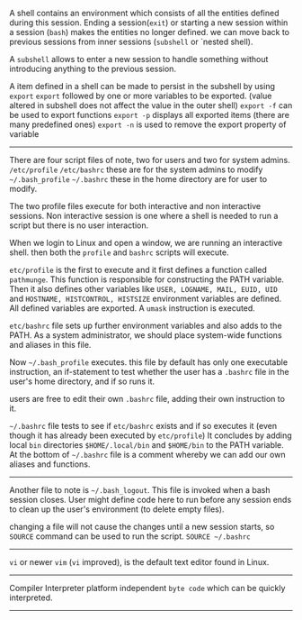 A shell contains an environment which consists of all the entities defined during this session.
Ending a session(`exit`) or starting a new session within a session (`bash`) makes the entities no longer defined.
we can move back to previous sessions from inner sessions (`subshell` or `nested shell).

A `subshell` allows to enter a new session to handle something without introducing anything to the previous session.

A item defined in a shell can be made to persist in the subshell by using `export`
`export` followed by one or more variables to be exported. (value altered in subshell does not affect the value in the outer shell)
`export -f` can be used to export functions
`export -p` displays all exported items (there are many predefined ones)
`export -n` is used to remove the export property of variable



___

There are four script files of note,
two for users and two for system admins.
`/etc/profile` `/etc/bashrc`  these are for the system admins to modify
`~/.bash_profile`  `~/.bashrc` these in the home directory are for user to modify.

The two profile files execute for both interactive and non interactive sessions.
Non interactive session is one where a shell is needed to run a script but there is no user interaction.

When we login to Linux and open a window, we are running an interactive shell.
then both the `profile` and `bashrc` scripts will execute.

`etc/profile` is the first to execute and it first defines a function called `pathmunge`.
This function is responsible for constructing the PATH variable.
Then it also defines other variables like `USER, LOGNAME, MAIL, EUID, UID` and `HOSTNAME, HISTCONTROL, HISTSIZE` environment variables are defined.
All defined variables are exported.
A `umask` instruction is executed.

`etc/bashrc` file sets up further environment variables and also adds to the PATH.
As a system administrator, we should place system-wide functions and aliases in this file.

Now `~/.bash_profile` executes.
this file by default has only one executable instruction, an if-statement to test whether the user has a `.bashrc` file in the user's home directory, and if so runs it.

users are free to edit their own `.bashrc` file, adding their own instruction to it.

`~/.bashrc` file tests to see if `etc/bashrc` exists and if so executes it (even though it has already been executed by `etc/profile`)
It concludes by adding local `bin` directories `$HOME/.local/bin` and `$HOME/bin` to the PATH variable.
At the bottom of `~/.bashrc` file is a comment whereby we can add our own aliases and functions.

___

Another file to note is `~/.bash_logout`.
This file is invoked when a bash session closes.
User might define code here to run before any session ends to clean up the user's environment (to delete empty files).

changing a file will not cause the changes until a new session starts, so `SOURCE` command can be used to run the script.
`SOURCE ~/.bashrc`


____

`vi` or newer `vim` (`vi` improved), is the default text editor found in Linux.

___

Compiler
Interpreter
platform independent `byte code` which can be quickly interpreted.

___


